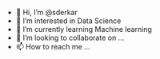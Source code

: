 - 👋 Hi, I’m @sderkar
- 👀 I’m interested in Data Science 
- 🌱 I’m currently learning Machine learning
- 💞️ I’m looking to collaborate on ...
- 📫 How to reach me ...

<!---
sderkar/sderkar is a ✨ special ✨ repository because its `README.md` (this file) appears on your GitHub profile.
You can click the Preview link to take a look at your changes.
--->
